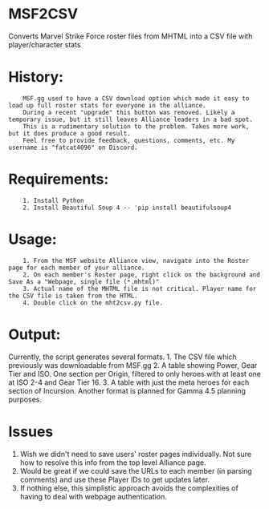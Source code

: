 # MSF2CSV
Converts Marvel Strike Force roster files from MHTML into a CSV file with player/character stats

# History: 
		MSF.gg used to have a CSV download option which made it easy to load up full roster stats for everyone in the alliance. 
		During a recent "upgrade" this button was removed. Likely a temporary issue, but it still leaves Alliance leaders in a bad spot.
		This is a rudimentary solution to the problem. Takes more work, but it does produce a good result.
		Feel free to provide feedback, questions, comments, etc. My username is "fatcat4096" on Discord. 
	
#	Requirements:
		1. Install Python
		2. Install Beautiful Soup 4 -- 'pip install beautifulsoup4

#	Usage:
		1. From the MSF website Alliance view, navigate into the Roster page for each member of your alliance.
		2. On each member's Roster page, right click on the background and Save As a "Webpage, single file (*.mhtml)"
		3. Actual name of the MHTML file is not critical. Player name for the CSV file is taken from the HTML.
		4. Double click on the mht2csv.py file. 
		
#	Output:
  Currently, the script generates several formats.
		1. The CSV file which previously was downloadable from MSF.gg
		2. A table showing Power, Gear Tier and ISO. One section per Origin, filtered to only heroes with at least one at ISO 2-4 and Gear Tier 16.
		3. A table with just the meta heroes for each section of Incursion.
  Another format is planned for Gamma 4.5 planning purposes.  

# Issues
1. Wish we didn't need to save users' roster pages individually. Not sure how to resolve this info from the top level Alliance page.
2. Would be great if we could save the URLs to each member (in parsing comments) and use these Player IDs to get updates later.
3. If nothing else, this simplistic approach avoids the complexities of having to deal with webpage authentication. 


